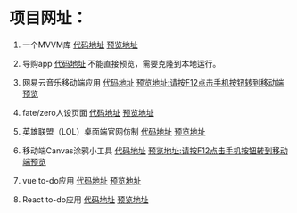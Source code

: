 # 项目网址：
1. 一个MVVM库
[代码地址](https://github.com/MAJIANYANG666/MVVM)
[预览地址](https://majianyang666.github.io/MVVM/index.html)
                        
2. 导购app
[代码地址](https://github.com/MAJIANYANG666/VueShopApp)
不能直接预览，需要克隆到本地运行。

3. 网易云音乐移动端应用
[代码地址](https://github.com/MAJIANYANG666/music-demo-201708)
[预览地址:请按F12点击手机按钮转到移动端预览](http://52qianduan.club/index.html)

4. fate/zero人设页面
[代码地址](https://github.com/MAJIANYANG666/git-demo3/tree/master/pro41-1-fate)
[预览地址](https://majianyang666.github.io/git-demo3/pro41-1-fate/index.html)

5. 英雄联盟（LOL）桌面端官网仿制
[代码地址](https://github.com/MAJIANYANG666/git-demo3/tree/master/pro32-1-lol-index)
[预览地址](https://majianyang666.github.io/git-demo3/pro32-1-lol-index/index.html)

6. 移动端Canvas涂鸦小工具
[代码地址](https://github.com/MAJIANYANG666/git-demo3/tree/master/pro34-1-canvas)
[预览地址:请按F12点击手机按钮转到移动端预览](https://majianyang666.github.io/git-demo3/pro34-1-canvas/prc34-1.html)

7. vue to-do应用
[代码地址](https://github.com/MAJIANYANG666/vue/tree/master/step-5)
[预览地址](https://majianyang666.github.io/vue/step-5/page.html)

8. React to-do应用
[代码地址](https://github.com/MAJIANYANG666/react)
[预览地址](https://majianyang666.github.io/react-2/build/index.html)
                       
                 
